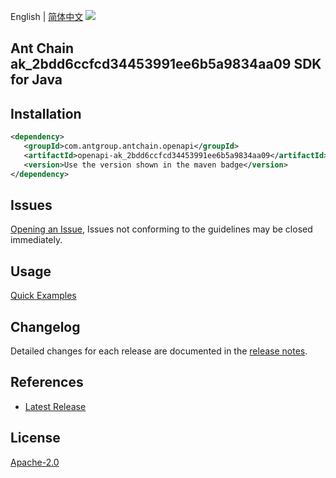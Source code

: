 English | [简体中文](README-CN.md)
![](https://aliyunsdk-pages.alicdn.com/icons/AlibabaCloud.svg)

## Ant Chain ak_2bdd6ccfcd34453991ee6b5a9834aa09 SDK for Java

## Installation

```xml
<dependency>
   <groupId>com.antgroup.antchain.openapi</groupId>
   <artifactId>openapi-ak_2bdd6ccfcd34453991ee6b5a9834aa09</artifactId>
   <version>Use the version shown in the maven badge</version>
</dependency>
```

## Issues
[Opening an Issue](https://github.com/alipay/antchain-openapi-prod-sdk/issues/new), Issues not conforming to the guidelines may be closed immediately.

## Usage
[Quick Examples](https://github.com/alipay/antchain-openapi-prod-sdk/blob/master/docs/0-Examples-EN.md#quick-examples)

## Changelog
Detailed changes for each release are documented in the [release notes](./ChangeLog.txt).

## References
* [Latest Release](https://github.com/alipay/antchain-openapi-prod-sdk/)

## License
[Apache-2.0](http://www.apache.org/licenses/LICENSE-2.0)

